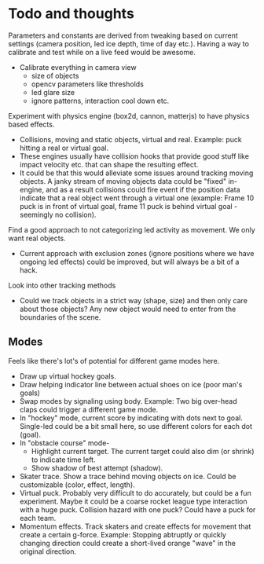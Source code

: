 # Todo and thoughts

Parameters and constants are derived from tweaking based on current settings (camera position, led ice depth, time of day etc.). Having a way to calibrate and test while on a live feed would be awesome.

- Calibrate everything in camera view
  - size of objects
  - opencv parameters like thresholds
  - led glare size
  - ignore patterns, interaction cool down etc.

Experiment with physics engine (box2d, cannon, matterjs) to have physics based effects.

- Collisions, moving and static objects, virtual and real. Example: puck hitting a real or virtual goal.
- These engines usually have collision hooks that provide good stuff like impact velocity etc. that can shape the resulting effect.
- It could be that this would alleviate some issues around tracking moving objects. A janky stream of moving objects data could be "fixed" in-engine, and as a result collisions could fire event if the position data indicate that a real object went through a virtual one (example: Frame 10 puck is in front of virtual goal, frame 11 puck is behind virtual goal - seemingly no collision).

Find a good approach to not categorizing led activity as movement. We only want real objects.

- Current approach with exclusion zones (ignore positions where we have ongoing led effects) could be improved, but will always be a bit of a hack.

Look into other tracking methods

- Could we track objects in a strict way (shape, size) and then only care about those objects? Any new object would need to enter from the boundaries of the scene.

## Modes

Feels like there's lot's of potential for different game modes here.

- Draw up virtual hockey goals.
- Draw helping indicator line between actual shoes on ice (poor man's goals)
- Swap modes by signaling using body. Example: Two big over-head claps could trigger a different game mode.
- In "hockey" mode, current score by indicating with dots next to goal. Single-led could be a bit small here, so use different colors for each dot (goal).
- In "obstacle course" mode-
  - Highlight current target. The current target could also dim (or shrink) to indicate time left.
  - Show shadow of best attempt (shadow).
- Skater trace. Show a trace behind moving objects on ice. Could be customizable (color, effect, length).
- Virtual puck. Probably very difficult to do accurately, but could be a fun experiment. Maybe it could be a coarse rocket league type interaction with a huge puck. Collision hazard with one puck? Could have a puck for each team.
- Momentum effects. Track skaters and create effects for movement that create a certain g-force. Example: Stopping abtruptly or quickly changing direction could create a short-lived orange "wave" in the original direction.

